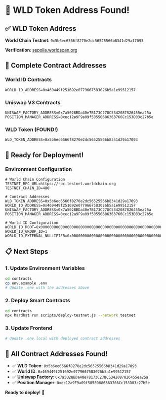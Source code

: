 # 🎯 WLD Token Address Found!

## **✅ WLD Token Address**
**World Chain Testnet**: `0x5b6ec6566f8270e2dc56525566b8341d29a17093`

**Verification**: [sepolia.worldscan.org](https://sepolia.worldscan.org/token/0x5b6ec6566f8270e2dc56525566b8341d29a17093)

## **🔧 Complete Contract Addresses**

### **World ID Contracts**
```env
WORLD_ID_ADDRESS=0x469449f251692e0779667583026b5a1e99512157
```

### **Uniswap V3 Contracts**
```env
UNISWAP_FACTORY_ADDRESS=0x7a5028BDa40e7B173C278C5342087826455ea25a
POSITION_MANAGER_ADDRESS=0xec12a9F9a09f50550686363766Cc153D03c27b5e
```

### **WLD Token (FOUND!)**
```env
WLD_TOKEN_ADDRESS=0x5b6ec6566f8270e2dc56525566b8341d29a17093
```

## **🚀 Ready for Deployment!**

### **Environment Configuration**
```env
# World Chain Configuration
TESTNET_RPC_URL=https://rpc.testnet.worldchain.org
TESTNET_CHAIN_ID=480

# Contract Addresses
WLD_TOKEN_ADDRESS=0x5b6ec6566f8270e2dc56525566b8341d29a17093
WORLD_ID_ADDRESS=0x469449f251692e0779667583026b5a1e99512157
UNISWAP_FACTORY_ADDRESS=0x7a5028BDa40e7B173C278C5342087826455ea25a
POSITION_MANAGER_ADDRESS=0xec12a9F9a09f50550686363766Cc153D03c27b5e

# World ID Configuration
WORLD_ID_ROOT=0x0000000000000000000000000000000000000000000000000000000000000000
WORLD_ID_GROUP_ID=1
WORLD_ID_EXTERNAL_NULLIFIER=0x0000000000000000000000000000000000000000000000000000000000000000
```

## **📋 Next Steps**

### **1. Update Environment Variables**
```bash
cd contracts
cp env.example .env
# Update .env with the addresses above
```

### **2. Deploy Smart Contracts**
```bash
cd contracts
npx hardhat run scripts/deploy-testnet.js --network testnet
```

### **3. Update Frontend**
```bash
# Update .env.local with deployed contract addresses
```

## **🎉 All Contract Addresses Found!**

- ✅ **WLD Token**: `0x5b6ec6566f8270e2dc56525566b8341d29a17093`
- ✅ **World ID**: `0x469449f251692e0779667583026b5a1e99512157`
- ✅ **Uniswap Factory**: `0x7a5028BDa40e7B173C278C5342087826455ea25a`
- ✅ **Position Manager**: `0xec12a9F9a09f50550686363766Cc153D03c27b5e`

**Ready to deploy!** 🚀

